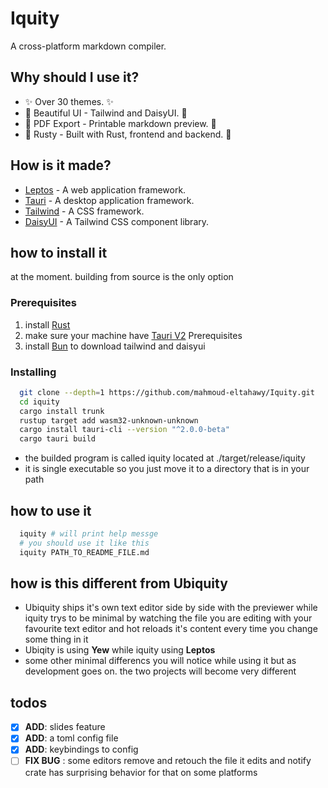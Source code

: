 # Iquity
A cross-platform markdown compiler.

## Why should I use it?
- ✨ Over 30 themes. ✨
- 🦋 Beautiful UI - Tailwind and DaisyUI. 🦋
- 📂 PDF Export - Printable markdown preview. 📂
- 🦀 Rusty - Built with Rust, frontend and backend. 🦀

## How is it made?
- [Leptos](https://www.leptos.dev) - A web application framework.
- [Tauri](https://www.tauri.app) - A desktop application framework.
- [Tailwind](https://www.tailwindcss.com) - A CSS framework.
- [DaisyUI](https://www.daisyui.com) - A Tailwind CSS component library.

## how to install it
at the moment. building from source is the only option

### Prerequisites
1. install [Rust](https://www.rust-lang.org/)
2. make sure your machine have [Tauri V2](https://v2.tauri.app/start/prerequisites/) Prerequisites
4. install [Bun](https://bun.sh/) to download tailwind and daisyui

### Installing
```bash
  git clone --depth=1 https://github.com/mahmoud-eltahawy/Iquity.git
  cd iquity
  cargo install trunk
  rustup target add wasm32-unknown-unknown
  cargo install tauri-cli --version "^2.0.0-beta"
  cargo tauri build
```
- the builded program is called iquity located at ./target/release/iquity
- it is single executable so you just move it to a directory that is in your path

## how to use it
```bash
  iquity # will print help messge
  # you should use it like this
  iquity PATH_TO_README_FILE.md
```

## how is this different from Ubiquity
- Ubiquity ships it's own text editor side by side with the previewer while iquity trys to be minimal by watching the file you are editing with your favourite text editor and hot reloads it's content every time you change some thing in it
- Ubiqity is using **Yew** while iquity using **Leptos**
- some other minimal differencs you will notice while using it but as development goes on. the two projects will become very different

## todos
- [X] **ADD**: slides feature
- [X] **ADD**: a toml config file
- [X] **ADD**: keybindings to config
- [ ] **FIX BUG** : some editors remove and retouch the file it edits and notify crate has surprising behavior for that on some platforms
